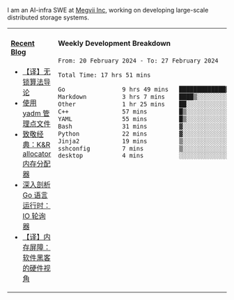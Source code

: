 I am an AI-infra SWE at [Megvii Inc](https://en.megvii.com/), working on developing large-scale distributed storage systems.

<table width="960px">
<tr>
<td valign="top" width="50%">

#### <a href="https://www.kongjun18.me" target="_blank">Recent Blog</a>

<!-- BLOG-POST-LIST:START -->
- [【译】无锁算法导论](https://kongjun18.github.io/posts/2023/07/14/)
- [使用 yadm 管理点文件](https://kongjun18.github.io/posts/2023/04/07/)
- [致敬经典：K&amp;R allocator 内存分配器](https://kongjun18.github.io/posts/2022/12/12/)
- [深入剖析 Go 语言运行时：IO 轮询器](https://kongjun18.github.io/posts/2022/11/21/)
- [【译】内存屏障：软件黑客的硬件视角](https://kongjun18.github.io/posts/2022/11/03/)
<!-- BLOG-POST-LIST:END -->

</td>
<td valign="top" width="50%">

#### Weekly Development Breakdown

<!--START_SECTION:waka-->

```txt
From: 20 February 2024 - To: 27 February 2024

Total Time: 17 hrs 51 mins

Go                9 hrs 49 mins   █████████████▓░░░░░░░░░░░   55.00 %
Markdown          3 hrs 7 mins    ████▒░░░░░░░░░░░░░░░░░░░░   17.51 %
Other             1 hr 25 mins    ██░░░░░░░░░░░░░░░░░░░░░░░   07.96 %
C++               57 mins         █▒░░░░░░░░░░░░░░░░░░░░░░░   05.33 %
YAML              55 mins         █▒░░░░░░░░░░░░░░░░░░░░░░░   05.14 %
Bash              31 mins         ▓░░░░░░░░░░░░░░░░░░░░░░░░   02.98 %
Python            22 mins         ▓░░░░░░░░░░░░░░░░░░░░░░░░   02.12 %
Jinja2            19 mins         ▒░░░░░░░░░░░░░░░░░░░░░░░░   01.85 %
sshconfig         7 mins          ▒░░░░░░░░░░░░░░░░░░░░░░░░   00.72 %
desktop           4 mins          ░░░░░░░░░░░░░░░░░░░░░░░░░   00.40 %
```

<!--END_SECTION:waka-->
</td>
</tr>

</table>
